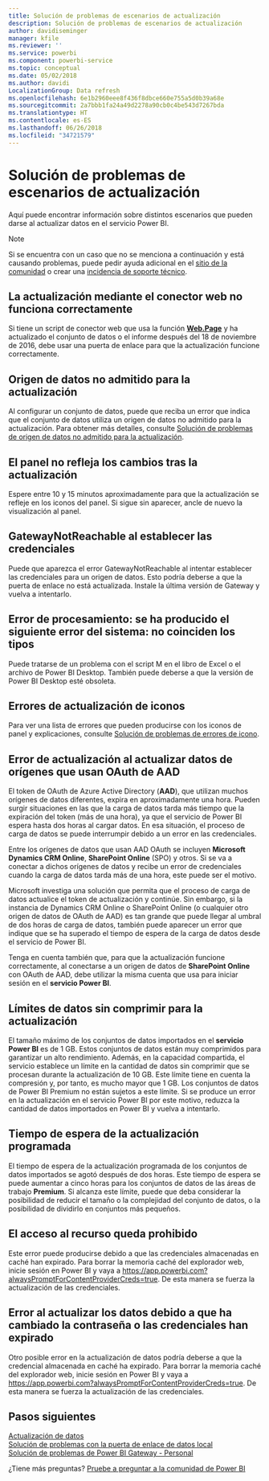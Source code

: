```yaml
---
title: Solución de problemas de escenarios de actualización
description: Solución de problemas de escenarios de actualización
author: davidiseminger
manager: kfile
ms.reviewer: ''
ms.service: powerbi
ms.component: powerbi-service
ms.topic: conceptual
ms.date: 05/02/2018
ms.author: davidi
LocalizationGroup: Data refresh
ms.openlocfilehash: 6e1b2960eee8f436f8dbce660e755a5d0b39a68e
ms.sourcegitcommit: 2a7bbb1fa24a49d2278a90cb0c4be543d7267bda
ms.translationtype: HT
ms.contentlocale: es-ES
ms.lasthandoff: 06/26/2018
ms.locfileid: "34721579"
---
```

# <a name="troubleshooting-refresh-scenarios"></a>Solución de problemas de escenarios de actualización
Aquí puede encontrar información sobre distintos escenarios que pueden darse al actualizar datos en el servicio Power BI.

> [!NOTE]
> Si se encuentra con un caso que no se menciona a continuación y está causando problemas, puede pedir ayuda adicional en el [sitio de la comunidad](http://community.powerbi.com/) o crear una [incidencia de soporte técnico](https://powerbi.microsoft.com/support/).
> 
> 

## <a name="refresh-using-web-connector-doesnt-work-properly"></a>La actualización mediante el conector web no funciona correctamente
Si tiene un script de conector web que usa la función [**Web.Page**](https://msdn.microsoft.com/library/mt260924.aspx) y ha actualizado el conjunto de datos o el informe después del 18 de noviembre de 2016, debe usar una puerta de enlace para que la actualización funcione correctamente.

## <a name="unsupported-data-source-for-refresh"></a>Origen de datos no admitido para la actualización
Al configurar un conjunto de datos, puede que reciba un error que indica que el conjunto de datos utiliza un origen de datos no admitido para la actualización. Para obtener más detalles, consulte [Solución de problemas de origen de datos no admitido para la actualización](service-admin-troubleshoot-unsupported-data-source-for-refresh.md).

## <a name="dashboard-doesnt-reflect-changes-after-refresh"></a>El panel no refleja los cambios tras la actualización
Espere entre 10 y 15 minutos aproximadamente para que la actualización se refleje en los iconos del panel.  Si sigue sin aparecer, ancle de nuevo la visualización al panel.

## <a name="gatewaynotreachable-when-setting-credentials"></a>GatewayNotReachable al establecer las credenciales
Puede que aparezca el error GatewayNotReachable al intentar establecer las credenciales para un origen de datos. Esto podría deberse a que la puerta de enlace no está actualizada.  Instale la última versión de Gateway y vuelva a intentarlo.

## <a name="processing-error-the-following-system-error-occurred-type-mismatch"></a>Error de procesamiento: se ha producido el siguiente error del sistema: no coinciden los tipos
Puede tratarse de un problema con el script M en el libro de Excel o el archivo de Power BI Desktop.  También puede deberse a que la versión de Power BI Desktop esté obsoleta.

## <a name="tile-refresh-errors"></a>Errores de actualización de iconos
Para ver una lista de errores que pueden producirse con los iconos de panel y explicaciones, consulte [Solución de problemas de errores de icono](refresh-troubleshooting-tile-errors.md).

## <a name="refresh-fails-when-updating-data-from-sources-that-use-aad-oauth"></a>Error de actualización al actualizar datos de orígenes que usan OAuth de AAD
El token de OAuth de Azure Active Directory (**AAD**), que utilizan muchos orígenes de datos diferentes, expira en aproximadamente una hora. Pueden surgir situaciones en las que la carga de datos tarda más tiempo que la expiración del token (más de una hora), ya que el servicio de Power BI espera hasta dos horas al cargar datos. En esa situación, el proceso de carga de datos se puede interrumpir debido a un error en las credenciales.

Entre los orígenes de datos que usan AAD OAuth se incluyen **Microsoft Dynamics CRM Online**, **SharePoint Online** (SPO) y otros. Si se va a conectar a dichos orígenes de datos y recibe un error de credenciales cuando la carga de datos tarda más de una hora, este puede ser el motivo.

Microsoft investiga una solución que permita que el proceso de carga de datos actualice el token de actualización y continúe. Sin embargo, si la instancia de Dynamics CRM Online o SharePoint Online (o cualquier otro origen de datos de OAuth de AAD) es tan grande que puede llegar al umbral de dos horas de carga de datos, también puede aparecer un error que indique que se ha superado el tiempo de espera de la carga de datos desde el servicio de Power BI.

Tenga en cuenta también que, para que la actualización funcione correctamente, al conectarse a un origen de datos de **SharePoint Online** con OAuth de AAD, debe utilizar la misma cuenta que usa para iniciar sesión en el **servicio Power BI**.

## <a name="uncompressed-data-limits-for-refresh"></a>Límites de datos sin comprimir para la actualización
El tamaño máximo de los conjuntos de datos importados en el **servicio Power BI** es de 1 GB. Estos conjuntos de datos están muy comprimidos para garantizar un alto rendimiento. Además, en la capacidad compartida, el servicio establece un límite en la cantidad de datos sin comprimir que se procesan durante la actualización de 10 GB. Este límite tiene en cuenta la compresión y, por tanto, es mucho mayor que 1 GB. Los conjuntos de datos de Power BI Premium no están sujetos a este límite. Si se produce un error en la actualización en el servicio Power BI por este motivo, reduzca la cantidad de datos importados en Power BI y vuelva a intentarlo.

## <a name="scheduled-refresh-timeout"></a>Tiempo de espera de la actualización programada
El tiempo de espera de la actualización programada de los conjuntos de datos importados se agotó después de dos horas. Este tiempo de espera se puede aumentar a cinco horas para los conjuntos de datos de las áreas de trabajo **Premium**. Si alcanza este límite, puede que deba considerar la posibilidad de reducir el tamaño o la complejidad del conjunto de datos, o la posibilidad de dividirlo en conjuntos más pequeños.

## <a name="access-to-the-resource-is-forbidden"></a>El acceso al recurso queda prohibido  
Este error puede producirse debido a que las credenciales almacenadas en caché han expirado. Para borrar la memoria caché del explorador web, inicie sesión en Power BI y vaya a https://app.powerbi.com?alwaysPromptForContentProviderCreds=true. De esta manera se fuerza la actualización de las credenciales. 
    
    
## <a name="data-refresh-failure-because-of-password-change-or-expired-credentials"></a>Error al actualizar los datos debido a que ha cambiado la contraseña o las credenciales han expirado 
Otro posible error en la actualización de datos podría deberse a que la credencial almacenada en caché ha expirado. Para borrar la memoria caché del explorador web, inicie sesión en Power BI y vaya a https://app.powerbi.com?alwaysPromptForContentProviderCreds=true. De esta manera se fuerza la actualización de las credenciales.


## <a name="next-steps"></a>Pasos siguientes
[Actualización de datos](refresh-data.md)  
[Solución de problemas con la puerta de enlace de datos local](service-gateway-onprem-tshoot.md)  
[Solución de problemas de Power BI Gateway - Personal](service-admin-troubleshooting-power-bi-personal-gateway.md)  

¿Tiene más preguntas? [Pruebe a preguntar a la comunidad de Power BI](http://community.powerbi.com/)

